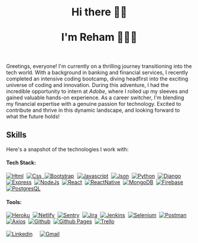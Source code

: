 <h1 align="center"> Hi there 👋🏻 <br><br> I'm Reham 👩🏻‍💻<br><br> </h1>
<p>Greetings, everyone! I'm currently on a thrilling journey transitioning into the tech world. With a background in banking and financial services, I recently completed an intensive coding bootcamp, diving headfirst into the exciting universe of coding and innovation. During this adventure, I had the incredible opportunity to intern at <em>Adobe</em>, where I rolled up my sleeves and gained valuable hands-on experience. As a career switcher, I'm blending my financial expertise with a genuine passion for technology. Excited to contribute and thrive in this dynamic landscape, and looking forward to what the future holds!</p>
<h2 align="left">Skills</h2>
<p>Here's a snapshot of the technologies I work with:</p>
<h4>Tech Stack:</h4>
<div align="left">
<a href=""><img src="https://img.shields.io/badge/HTML5-E34F26?style=for-the-badge&logo=html5&logoColor=white" alt="Html"></a>&nbsp;
<a href=""><img src="https://img.shields.io/badge/CSS3-1572B6?style=for-the-badge&logo=css3&logoColor=white" alt="Css"</a>&nbsp;
<a href=""><img src="https://img.shields.io/badge/Bootstrap-563D7C?style=for-the-badge&logo=bootstrap&logoColor=white" alt="Bootstrap"></a>&nbsp;
<a href=""><img src="https://img.shields.io/badge/JavaScript-323330?style=for-the-badge&logo=javascript&logoColor=F7DF1E" alt="Javascript"></a>&nbsp;
<a href=""><img src="https://img.shields.io/badge/json-5E5C5C?style=for-the-badge&logo=json&logoColor=white" alt="Json"></a>&nbsp;
<a href=""><img src="https://img.shields.io/badge/Python-FFD43B?style=for-the-badge&logo=python&logoColor=blue" alt="Python"></a>&nbsp;
<a href=""><img src="https://img.shields.io/badge/Django-092E20?style=for-the-badge&logo=django&logoColor=green" alt="Django"></a>&nbsp;
<a href=""><img src="https://img.shields.io/badge/Express.js-000000?style=for-the-badge&logo=express&logoColor=white" alt="Express"></a>&nbsp;
<a href=""><img src="https://img.shields.io/badge/Node.js-3" alt="NodeJs"></a>&nbsp;
<a href=""><img src="https://img.shields.io/badge/React-20232A?style=for-the-badge&logo=react&logoColor=61DAFB" alt="React"></a>&nbsp;
<a href=""><img src="https://img.shields.io/badge/React_Native-20232A?style=for-the-badge&logo=react&logoColor=61DAFB" alt="ReactNative"></a>&nbsp;
<a href=""><img src="https://img.shields.io/badge/MongoDB-4EA94B?style=for-the-badge&logo=mongodb&logoColor=white" alt="MongoDB"></a>&nbsp;
<a href=""><img src="https://img.shields.io/badge/firebase-ffca28?style=for-the-badge&logo=firebase&logoColor=black" alt="Firebase"></a>&nbsp;
<a href=""><img src="https://img.shields.io/badge/PostgreSQL-316192?style=for-the-badge&logo=postgresql&logoColor=white" alt="PostgresQL"></a>&nbsp;
<br>
<h4>Tools:</h4>
<a href=""><img src="https://img.shields.io/badge/Heroku-430098?style=for-the-badge&logo=heroku&logoColor=white" alt="Heroku"></a>&nbsp;
<a href=""><img src="https://img.shields.io/badge/Netlify-00C7B7?style=for-the-badge&logo=netlify&logoColor=white" alt="Netlify"></a>&nbsp;
<a href=""><img src="https://img.shields.io/badge/Sentry-black?style=for-the-badge&logo=Sentry&logoColor=#362D59" alt="Sentry"></a>&nbsp;
<a href=""><img src="https://img.shields.io/badge/Jira-0052CC?style=for-the-badge&logo=Jira&logoColor=white" alt="Jira"></a>&nbsp;
<a href=""><img src="https://img.shields.io/badge/Jenkins-D24939?style=for-the-badge&logo=Jenkins&logoColor=white" alt="Jenkins"></a>&nbsp;
<a href=""><img src="https://img.shields.io/badge/Selenium-43B02A?style=for-the-badge&logo=Selenium&logoColor=white" alt="Selenium"></a>&nbsp;
<a href=""><img src="https://img.shields.io/badge/Postman-FF6C37?style=for-the-badge&logo=Postman&logoColor=white" alt="Postman"></a>&nbsp;
<a href=""><img src="https://img.shields.io/badge/axios-671ddf?&style=for-the-badge&logo=axios&logoColor=white" alt="Axios"></a>&nbsp;
<a href=""><img src="https://img.shields.io/badge/GitHub-100000?style=for-the-badge&logo=github&logoColor=white" alt="Github"></a>&nbsp;
<a href=""><img src="https://img.shields.io/badge/GitHub%20Pages-222222?style=for-the-badge&logo=GitHub%20Pages&logoColor=white" alt="Github Pages"></a>&nbsp;
<a href=""><img src="https://img.shields.io/badge/Trello-0052CC?style=for-the-badge&logo=trello&logoColor=white" alt="Trello"></a>&nbsp;
</div>
<br><a href="https://www.linkedin.com/in/rehamrantisi/"><img src="https://img.shields.io/badge/linkedin%20-%230077B5.svg?&amp;style=for-the-badge&amp;logo=linkedin&amp;logoColor=white" alt="Linkedin"></a> &nbsp; &nbsp;
<a href="mailto:rantisireham19@gmail.com"><img src="https://img.shields.io/badge/Gmail-D14836?style=for-the-badge&logo=gmail&logoColor=white" alt="Gmail"></a>
<br>
